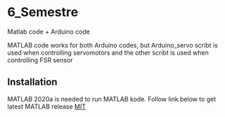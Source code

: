 # 6_Semestre
Matlab code + Arduino code

MATLAB code works for both Arduino codes, but Arduino_servo scribt is used when controlling servomotors and the other scribt is used when controlling FSR sensor


## Installation
MATLAB 2020a is needed to run MATLAB kode. 
Follow link below to get latest MATLAB release
[MIT](https://se.mathworks.com/downloads/)
